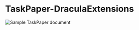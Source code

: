 # TaskPaper-DraculaExtensions

![Sample TaskPaper document](https://raw.githubusercontent.com/dickansj/TaskPaper-DraculaExtensions/main/Dracula%20Sample.gif)
